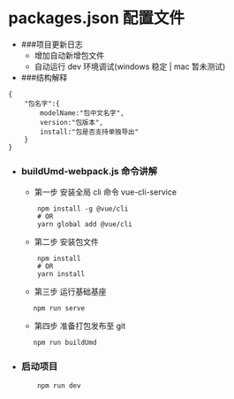 # packages.json 配置文件
- ###项目更新日志
    - 增加自动新增包文件
    - 自动运行 dev 环境调试(windows 稳定 | mac 暂未测试)
- ###结构解释
````
{
    "包名字":{
        modelName:"包中文名字",
        version:"包版本",
        install:"包是否支持单独导出"
    }
}
````
- ### buildUmd-webpack.js 命令讲解
    - 第一步 安装全局 cli 命令 vue-cli-service
    ```
        npm install -g @vue/cli 
        # OR
        yarn global add @vue/cli
    ```
    - 第二步 安装包文件
    ```
        npm install 
        # OR
        yarn install
    ```
    - 第三步 运行基础基座
    ```text
       npm run serve
    ```
    - 第四步 准备打包发布至 git
    ```text
       npm run buildUmd
    ```
- ### 启动项目
    ```
        npm run dev
    ```
